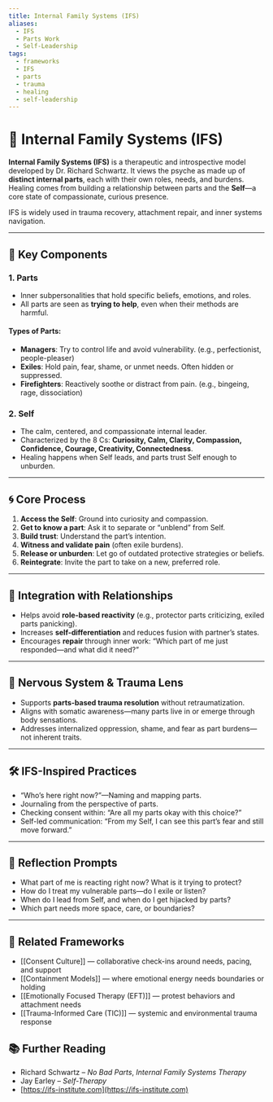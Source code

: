 ```yaml
---
title: Internal Family Systems (IFS)
aliases:
  - IFS
  - Parts Work
  - Self-Leadership
tags:
  - frameworks
  - IFS
  - parts
  - trauma
  - healing
  - self-leadership
---
```


<!-- @format -->

# 🧩 Internal Family Systems (IFS)

**Internal Family Systems (IFS)** is a therapeutic and introspective model developed by Dr. Richard Schwartz. It views the psyche as made up of **distinct internal parts**, each with their own roles, needs, and burdens. Healing comes from building a relationship between parts and the **Self**—a core state of compassionate, curious presence.

IFS is widely used in trauma recovery, attachment repair, and inner systems navigation.

---

## 🧠 Key Components

### 1. **Parts**

- Inner subpersonalities that hold specific beliefs, emotions, and roles.
- All parts are seen as **trying to help**, even when their methods are harmful.

#### Types of Parts:

- **Managers**: Try to control life and avoid vulnerability. (e.g., perfectionist, people-pleaser)
- **Exiles**: Hold pain, fear, shame, or unmet needs. Often hidden or suppressed.
- **Firefighters**: Reactively soothe or distract from pain. (e.g., bingeing, rage, dissociation)

### 2. **Self**

- The calm, centered, and compassionate internal leader.
- Characterized by the 8 Cs: **Curiosity, Calm, Clarity, Compassion, Confidence, Courage, Creativity, Connectedness**.
- Healing happens when Self leads, and parts trust Self enough to unburden.

---

## 🌀 Core Process

1. **Access the Self**: Ground into curiosity and compassion.
2. **Get to know a part**: Ask it to separate or “unblend” from Self.
3. **Build trust**: Understand the part’s intention.
4. **Witness and validate pain** (often exile burdens).
5. **Release or unburden**: Let go of outdated protective strategies or beliefs.
6. **Reintegrate**: Invite the part to take on a new, preferred role.

---

## 🔄 Integration with Relationships

- Helps avoid **role-based reactivity** (e.g., protector parts criticizing, exiled parts panicking).
- Increases **self-differentiation** and reduces fusion with partner’s states.
- Encourages **repair** through inner work: “Which part of me just responded—and what did it need?”

---

## 🧠 Nervous System & Trauma Lens

- Supports **parts-based trauma resolution** without retraumatization.
- Aligns with somatic awareness—many parts live in or emerge through body sensations.
- Addresses internalized oppression, shame, and fear as part burdens—not inherent traits.

---

## 🛠 IFS-Inspired Practices

- “Who’s here right now?”—Naming and mapping parts.
- Journaling from the perspective of parts.
- Checking consent within: “Are all my parts okay with this choice?”
- Self-led communication: “From my Self, I can see this part’s fear and still move forward.”

---

## 💬 Reflection Prompts

- What part of me is reacting right now? What is it trying to protect?
- How do I treat my vulnerable parts—do I exile or listen?
- When do I lead from Self, and when do I get hijacked by parts?
- Which part needs more space, care, or boundaries?

---

## 🔗 Related Frameworks

- [[Consent Culture]] — collaborative check-ins around needs, pacing, and support
- [[Containment Models]] — where emotional energy needs boundaries or holding
- [[Emotionally Focused Therapy (EFT)]] — protest behaviors and attachment needs
- [[Trauma-Informed Care (TIC)]] — systemic and environmental trauma response

## 📚 Further Reading

- Richard Schwartz – _No Bad Parts_, _Internal Family Systems Therapy_
- Jay Earley – _Self-Therapy_
- [https://ifs-institute.com](https://ifs-institute.com)
